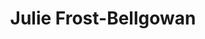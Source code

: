 ---
title: "Julie Frost-Bellgowan"
presenter_id: julie_frost-bellgowan
layout: member_all_presentations
permalink: /member_full_publications/:presenter_id/
---